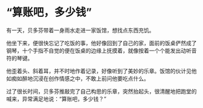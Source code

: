 # “算账吧，多少钱”

有一天，贝多芬带着一身雨水走进一家饭馆，想找点东西充饥。

他坐下来，便很快忘记了吃饭的事，他好像回到了自己的家，面前的饭桌俨然成了钢琴，十个手指不自觉的便在饭桌的边缘上抚摸着，就像按着一个个能发出动听音符的琴键。

他歪着头、斜着耳，并不时地作着记录，好像听到了美妙的乐章。饭馆的伙计见他如痴如醉地沉浸在创作情感之中，不敢上前问他要吃点什么。

过了很长时间，贝多芬推敲完了自己构思的乐章，突然抬起头，很清醒地把跑堂的喊来，异常满足地说：“算账吧，多少钱？”
  